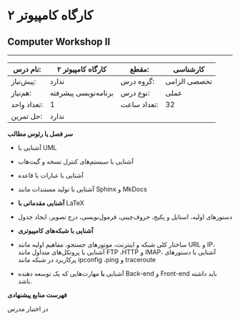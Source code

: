 # کارگاه کامپیوتر ۲
## Computer Workshop II
_______________________________________________________________________________
| نام درس:    | کارگاه کامپیوتر ۲    | مقطع:       | کارشناسی     |
| ----------- | -------------------- | ----------- | ------------ |
| پیش‌نیاز:   | ندارد                | گروه درس:   | تخصصی الزامی |
| هم‌نیاز:    | برنامه‌نویسی پیشرفته | نوع درس:    | عملی         |
| تعداد واحد: | 1                    | تعداد ساعت: | 32           |
| حل تمرین:   |  ندارد               |             |              |

**سر فصل یا رئوس مطالب**

- آشنایی با UML

- آشنایی با سیستم‌های کنترل نسخه و گیت‌هاب

- آشنایی با عبارات با قاعده

- آشنایی با تولید مستندات مانند Sphinx و MkDocs

- **آشنایی مقدماتی با** LaTeX

- دستورهای اولیه، استایل و پکیج، حروف‌چینی، فرمول‌نویسی، درج تصویر، ایجاد جدول

- **آشنایی با شبکه‌های کامپیوتری**

- ساختار کلی شبکه و اینترنت، موتورهای جستجو، مفاهیم اولیه مانند URL و IP، آشنایی با پروتکل‌های متداول مانند FTP ،HTTP و IMAP، آشنایی با دستورهای پرکاربرد در شبکه مانند ipconfig ،ping و traceroute

- آشنایی **با** مهارت‌هایی که یک توسعه دهنده Back-end‌ و Front-end باید داشته باشد.

**فهرست منابع پیشنهادی**

در اختیار مدرس
